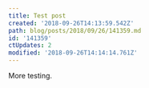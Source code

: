 ```yaml
---
title: Test post
created: '2018-09-26T14:13:59.542Z'
path: blog/posts/2018/09/26/141359.md
id: '141359'
ctUpdates: 2
modified: '2018-09-26T14:14:14.761Z'
---
```

More testing.